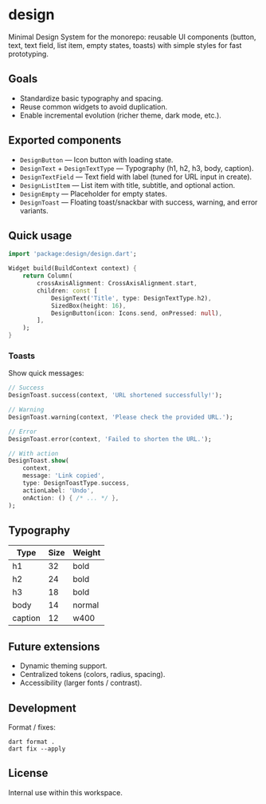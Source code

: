 # design

Minimal Design System for the monorepo: reusable UI components (button, text, text field, list item, empty states, toasts) with simple styles for fast prototyping.

## Goals

- Standardize basic typography and spacing.
- Reuse common widgets to avoid duplication.
- Enable incremental evolution (richer theme, dark mode, etc.).

## Exported components

- `DesignButton` — Icon button with loading state.
- `DesignText` + `DesignTextType` — Typography (h1, h2, h3, body, caption).
- `DesignTextField` — Text field with label (tuned for URL input in create).
- `DesignListItem` — List item with title, subtitle, and optional action.
- `DesignEmpty` — Placeholder for empty states.
- `DesignToast` — Floating toast/snackbar with success, warning, and error variants.

## Quick usage

```dart
import 'package:design/design.dart';

Widget build(BuildContext context) {
	return Column(
		crossAxisAlignment: CrossAxisAlignment.start,
		children: const [
			DesignText('Title', type: DesignTextType.h2),
			SizedBox(height: 16),
			DesignButton(icon: Icons.send, onPressed: null),
		],
	);
}
```

### Toasts

Show quick messages:

```dart
// Success
DesignToast.success(context, 'URL shortened successfully!');

// Warning
DesignToast.warning(context, 'Please check the provided URL.');

// Error
DesignToast.error(context, 'Failed to shorten the URL.');

// With action
DesignToast.show(
	context,
	message: 'Link copied',
	type: DesignToastType.success,
	actionLabel: 'Undo',
	onAction: () { /* ... */ },
);
```

## Typography

| Type | Size | Weight |
|------|------|--------|
| h1 | 32 | bold |
| h2 | 24 | bold |
| h3 | 18 | bold |
| body | 14 | normal |
| caption | 12 | w400 |

## Future extensions

- Dynamic theming support.
- Centralized tokens (colors, radius, spacing).
- Accessibility (larger fonts / contrast).

## Development

Format / fixes:
```
dart format .
dart fix --apply
```

## License

Internal use within this workspace.

